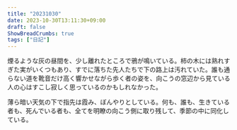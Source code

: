 ```yaml
---
title: "20231030"
date: 2023-10-30T13:11:30+09:00
draft: false
ShowBreadCrumbs: true
tags: ["日記"]
---
```


煙るような灰の昼間を、少し離れたところで鴉が鳴いている。柿の木には熟れすぎた実がいくつもあり、すでに落ちた先人たちで下の路上は汚れていた。誰も通らない道を靴音だけ高く響かせながら歩く者の姿を、向こうの窓辺から見ている人の心はすこし寂しく思っているのかもしれなかった。

薄ら暗い天気の下で指先は霞み、ぼんやりとしている。何も、誰も、生きている者も、死んでいる者も、全てを明瞭の向こう側に取り残して、季節の中に同化している。
